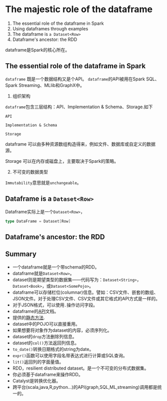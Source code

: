 The majestic role of the dataframe
===========

1. The essential role of the dataframe in Spark
2. Using dataframes through examples
3. The dataframe is `a Dataset<Row>`
4. Dataframe's ancestor: the RDD


dataframe是Spark的核心所在。

## The essential role of the dataframe in Spark

`dataframe` 既是一个数据结构又是个API。 `dataframe`的API被用在Spark SQL、Spark Streaming、MLlib和GraphX中。

1. 组织架构

`dataframe`包含三层结构：API、Implementation & Schema、Storage.如下

```
API

Implementation & Schema

Storage

```

dataframe 可以由多种资源数组构造得来，例如文件、数据库或自定义的数据源。

Storage 可以在内存或磁盘上，主要取决于Spark的策略。

2. 不可变的数据类型

`Immutability`意思就是`unchangeable`。

## Dataframe is a `Dataset<Row>`

Dataframe实际上是一个`Dataset<Row>`，

```scala
type DataFrame = Dataset[Row]
```

## Dataframe's ancestor: the RDD

## Summary

- 一个dataframe就是一个带schema的RDD。
- dataframe就是`Dataset<Row>`。
- dataset则是期望类型的数据集——代码写为：`Dataset<String>`，`Dataset<Book>`，或`Dataset<SomePojo>`。
- dataframe可以存储栏位(columnar)信息。譬如：CSV文件、嵌套的数组、JSON文件。对于处理CSV文件、CSV文件或其它格式的API方式是一样的。
- 对于JSON格式，可以使用`.`操作访问字段。
- dataframe的[API](http://mng.bz/qXYE)文档。
- 提供的[静态方法](http://mng.bz/5AQD).
- dataset中的POJO可以直接重用。
- 如果想要将对象作为dataset的内容，必须序列化。
- dataset的`drop`方法删除列信息。
- dataset的`col()`方法返回列信息。
- `to_date()`转换日期格式的string为date。
- `expr()`函数可以使用字段名带表达式进行计算或SQL查询。
- `lit()`返回列的字面量值。
- RDD，resilient distributed dataset。是一个不可变的分布式数据集。
- 你必须基于dataframe来操作RDD。
- Catalyst是转换优化器。
- 跨平台(scala,java,R,python...)的API(graph,SQL,ML,streaming)调用都是统一的。





























